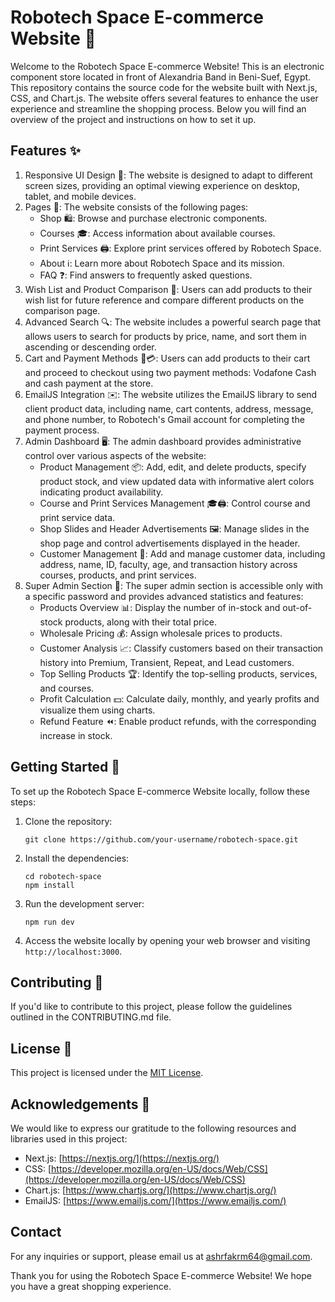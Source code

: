 # Robotech Space E-commerce Website 🚀

Welcome to the Robotech Space E-commerce Website! This is an electronic component store located in front of Alexandria Band in Beni-Suef, Egypt. This repository contains the source code for the website built with Next.js, CSS, and Chart.js. The website offers several features to enhance the user experience and streamline the shopping process. Below you will find an overview of the project and instructions on how to set it up.

## Features ✨

1. Responsive UI Design 📱: The website is designed to adapt to different screen sizes, providing an optimal viewing experience on desktop, tablet, and mobile devices.
2. Pages 📄: The website consists of the following pages:
   - Shop 🛍️: Browse and purchase electronic components.
   - Courses 🎓: Access information about available courses.
   - Print Services 🖨️: Explore print services offered by Robotech Space.
   - About ℹ️: Learn more about Robotech Space and its mission.
   - FAQ ❓: Find answers to frequently asked questions.
3. Wish List and Product Comparison 📝: Users can add products to their wish list for future reference and compare different products on the comparison page.
4. Advanced Search 🔍: The website includes a powerful search page that allows users to search for products by price, name, and sort them in ascending or descending order.
5. Cart and Payment Methods 🛒💳: Users can add products to their cart and proceed to checkout using two payment methods: Vodafone Cash and cash payment at the store.
6. EmailJS Integration ✉️: The website utilizes the EmailJS library to send client product data, including name, cart contents, address, message, and phone number, to Robotech's Gmail account for completing the payment process.
7. Admin Dashboard 🖥️: The admin dashboard provides administrative control over various aspects of the website:
   - Product Management 📦: Add, edit, and delete products, specify product stock, and view updated data with informative alert colors indicating product availability.
   - Course and Print Services Management 🎓🖨️: Control course and print service data.
   - Shop Slides and Header Advertisements 🖼️: Manage slides in the shop page and control advertisements displayed in the header.
   - Customer Management 👥: Add and manage customer data, including address, name, ID, faculty, age, and transaction history across courses, products, and print services.
8. Super Admin Section 🔐: The super admin section is accessible only with a specific password and provides advanced statistics and features:
   - Products Overview 📊: Display the number of in-stock and out-of-stock products, along with their total price.
   - Wholesale Pricing 💰: Assign wholesale prices to products.
   - Customer Analysis 📈: Classify customers based on their transaction history into Premium, Transient, Repeat, and Lead customers.
   - Top Selling Products 🏆: Identify the top-selling products, services, and courses.
   - Profit Calculation 💵: Calculate daily, monthly, and yearly profits and visualize them using charts.
   - Refund Feature ⏪: Enable product refunds, with the corresponding increase in stock.

## Getting Started 🚀

To set up the Robotech Space E-commerce Website locally, follow these steps:

1. Clone the repository:

   ```shell
   git clone https://github.com/your-username/robotech-space.git
   ```

2. Install the dependencies:

   ```shell
   cd robotech-space
   npm install
   ```

3. Run the development server:

   ```shell
   npm run dev
   ```

4. Access the website locally by opening your web browser and visiting `http://localhost:3000`.

## Contributing 🤝

If you'd like to contribute to this project, please follow the guidelines outlined in the CONTRIBUTING.md file.

## License 📄

This project is licensed under the [MIT License](LICENSE).

## Acknowledgements 🙏

We would like to express our gratitude to the following resources and libraries used in this project:

- Next.js: [https://nextjs.org/](https://nextjs.org/)
- CSS: [https://developer.mozilla.org/en-US/docs/Web/CSS](https://developer.mozilla.org/en-US/docs/Web/CSS)
- Chart.js: [https://www.chartjs.org/](https://www.chartjs.org/)
- EmailJS: [https://www.emailjs.com/](https://www.emailjs.com/)

## Contact

For any inquiries or support, please email us at [ashrfakrm64@gmail.com](mailto:ashrfakrm64@gmail.com).

Thank you for using the Robotech Space E-commerce Website! We hope you have a great shopping experience.
